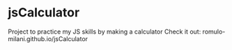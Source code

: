 # jsCalculator
Project to practice my JS skills by making a calculator
Check it out: romulo-milani.github.io/jsCalculator
